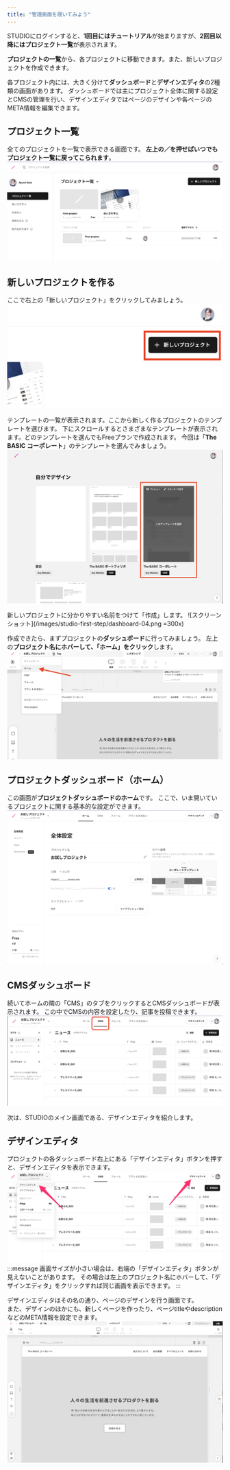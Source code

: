 ```yaml
---
title: "管理画面を覗いてみよう"
---
```

STUDIOにログインすると、**1回目にはチュートリアル**が始まりますが、**2回目以降にはプロジェクト一覧**が表示されます。

**プロジェクトの一覧**から、各プロジェクトに移動できます。また、新しいプロジェクトを作成できます。

各プロジェクト内には、大きく分けて**ダッシュボード**と**デザインエディタ**の2種類の画面があります。
ダッシュボードでは主にプロジェクト全体に関する設定とCMSの管理を行い、デザインエディタではページのデザインや各ページのMETA情報を編集できます。

## プロジェクト一覧
全てのプロジェクトを一覧で表示できる画面です。
**左上の／を押せばいつでもプロジェクト一覧に戻ってこられます**。
![スクリーンショット：プロジェクト一覧](/images/studio-first-step/dashboard-01.png)

## 新しいプロジェクトを作る
ここで右上の「新しいプロジェクト」をクリックしてみましょう。
![スクリーンショット：STUDIOのダッシュボード](/images/studio-first-step/dashboard-02.png)

テンプレートの一覧が表示されます。ここから新しく作るプロジェクトのテンプレートを選びます。
下にスクロールするとさまざまなテンプレートが表示されます。どのテンプレートを選んでもFreeプランで作成されます。
今回は「**The BASIC コーポレート**」のテンプレートを選んでみましょう。
![スクリーンショット：テンプレート一覧](/images/studio-first-step/dashboard-03.png)

新しいプロジェクトに分かりやすい名前をつけて「作成」します。
![スクリーンショット](/images/studio-first-step/dashboard-04.png =300x)

作成できたら、まずプロジェクトの**ダッシュボード**に行ってみましょう。
左上の**プロジェクト名にホバーして、「ホーム」をクリック**します。
![スクリーンショット](/images/studio-first-step/dashboard-05.png)

## プロジェクトダッシュボード（ホーム）
この画面が**プロジェクトダッシュボードのホーム**です。
ここで、いま開いているプロジェクトに関する基本的な設定ができます。
![スクリーンショット](/images/studio-first-step/dashboard-06.png)

## CMSダッシュボード
続いてホームの隣の「CMS」のタブをクリックするとCMSダッシュボードが表示されます。
この中でCMSの内容を設定したり、記事を投稿できます。
![スクリーンショット](/images/studio-first-step/dashboard-07.png)

次は、STUDIOのメイン画面である、デザインエディタを紹介します。
## デザインエディタ
プロジェクトの各ダッシュボード右上にある「デザインエディタ」ボタンを押すと、デザインエディタを表示できます。
![スクリーンショット：プロジェクト一覧](/images/studio-first-step/dashboard-08.png)
:::message
画面サイズが小さい場合は、右端の「デザインエディタ」ボタンが見えないことがあります。
その場合は左上のプロジェクト名にホバーして、「デザインエディタ」をクリックすれば同じ画面を表示できます。
:::

デザインエディタはその名の通り、ページのデザインを行う画面です。    
また、デザインのほかにも、新しくページを作ったり、ページtitleやdescriptionなどのMETA情報を設定できます。
![スクリーンショット：プロジェクト一覧](/images/studio-first-step/dashboard-09.png)
